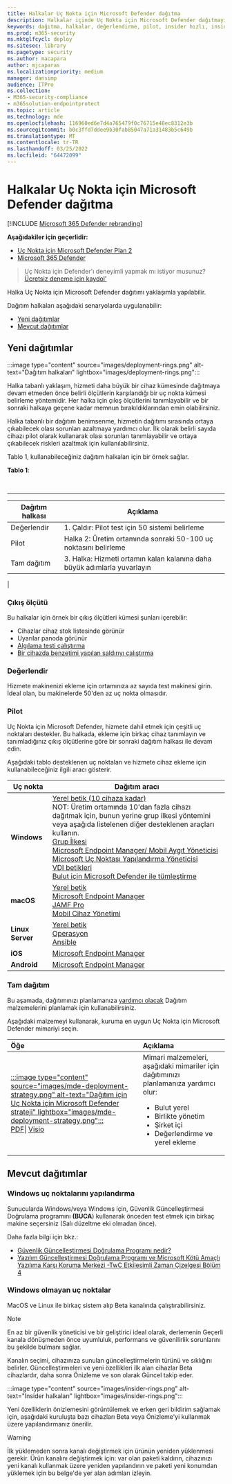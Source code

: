 ```yaml
---
title: Halkalar Uç Nokta için Microsoft Defender dağıtma
description: Halkalar içinde Uç Nokta için Microsoft Defender dağıtmayı öğrenin
keywords: dağıtma, halkalar, değerlendirme, pilot, insider hızlı, insider yavaş, kurulum, ekleme, aşama, dağıtım, dağıtma, benimseme, yapılandırma
ms.prod: m365-security
ms.mktglfcycl: deploy
ms.sitesec: library
ms.pagetype: security
ms.author: macapara
author: mjcaparas
ms.localizationpriority: medium
manager: dansimp
audience: ITPro
ms.collection:
- M365-security-compliance
- m365solution-endpointprotect
ms.topic: article
ms.technology: mde
ms.openlocfilehash: 116960ed6e7d4a765479f0c76715e48ec8312e3b
ms.sourcegitcommit: b0c3ffd7ddee9b30fab85047a71a31483b5c649b
ms.translationtype: MT
ms.contentlocale: tr-TR
ms.lasthandoff: 03/25/2022
ms.locfileid: "64472099"
---
```

# <a name="deploy-microsoft-defender-for-endpoint-in-rings"></a>Halkalar Uç Nokta için Microsoft Defender dağıtma

[!INCLUDE [Microsoft 365 Defender rebranding](../../includes/microsoft-defender.md)]

**Aşağıdakiler için geçerlidir:**
- [Uç Nokta için Microsoft Defender Plan 2](https://go.microsoft.com/fwlink/p/?linkid=2154037)
- [Microsoft 365 Defender](https://go.microsoft.com/fwlink/?linkid=2118804)

> Uç Nokta için Defender'ı deneyimli yapmak mı istiyor musunuz? [Ücretsiz deneme için kaydol'](https://signup.microsoft.com/create-account/signup?products=7f379fee-c4f9-4278-b0a1-e4c8c2fcdf7e&ru=https://aka.ms/MDEp2OpenTrial?ocid=docs-wdatp-assignaccess-abovefoldlink)

Halka Uç Nokta için Microsoft Defender dağıtımı yaklaşımla yapılabilir.

Dağıtım halkaları aşağıdaki senaryolarda uygulanabilir:

- [Yeni dağıtımlar](#new-deployments)
- [Mevcut dağıtımlar](#existing-deployments)

## <a name="new-deployments"></a>Yeni dağıtımlar

:::image type="content" source="images/deployment-rings.png" alt-text="Dağıtım halkaları" lightbox="images/deployment-rings.png":::

Halka tabanlı yaklaşım, hizmeti daha büyük bir cihaz kümesinde dağıtmaya devam etmeden önce belirli ölçütlerin karşılandığı bir uç nokta kümesi belirleme yöntemidir. Her halka için çıkış ölçütlerini tanımlayabilir ve bir sonraki halkaya geçene kadar memnun bırakıldıklarından emin olabilirsiniz.

Halka tabanlı bir dağıtım benimsenme, hizmetin dağıtımı sırasında ortaya çıkabilecek olası sorunları azaltmaya yardımcı olur. İlk olarak belirli sayıda cihazı pilot olarak kullanarak olası sorunları tanımlayabilir ve ortaya çıkabilecek riskleri azaltmak için kullanılabilirsiniz.

Tablo 1, kullanabileceğiniz dağıtım halkaları için bir örnek sağlar.

**Tablo 1**:

<br>

****

|Dağıtım halkası|Açıklama|
|---|---|
|Değerlendir|1. Çaldır: Pilot test için 50 sistemi belirleme|
|Pilot|Halka 2: Üretim ortamında sonraki 50-100 uç noktasını belirleme|
|Tam dağıtım|3. Halka: Hizmeti ortamın kalan kalanına daha büyük adımlarla yuvarlayın|
|

### <a name="exit-criteria"></a>Çıkış ölçütü

Bu halkalar için örnek bir çıkış ölçütleri kümesi şunları içerebilir:

- Cihazlar cihaz stok listesinde görünür
- Uyarılar panoda görünür
- [Algılama testi çalıştırma](run-detection-test.md)
- [Bir cihazda benzetimi yapılan saldırıyı çalıştırma](attack-simulations.md)

### <a name="evaluate"></a>Değerlendir

Hizmete makinenizi ekleme için ortamınıza az sayıda test makinesi girin. İdeal olan, bu makinelerde 50'den az uç nokta olmasıdır.

### <a name="pilot"></a>Pilot

Uç Nokta için Microsoft Defender, hizmete dahil etmek için çeşitli uç noktaları destekler. Bu halkada, ekleme için birkaç cihaz tanımlayın ve tanımladığınız çıkış ölçütlerine göre bir sonraki dağıtım halkası ile devam edin.

Aşağıdaki tablo desteklenen uç noktaları ve hizmete cihaz ekleme için kullanabileceğiniz ilgili aracı gösterir.

| Uç nokta     | Dağıtım aracı                       |
|--------------|------------------------------------------|
| **Windows**  |  [Yerel betik (10 cihaza kadar)](configure-endpoints-script.md) <br> NOT: Üretim ortamında 10'dan fazla cihazı dağıtmak için, bunun yerine grup ilkesi yöntemini veya aşağıda listelenen diğer desteklenen araçları kullanın.<br>  [Grup İlkesi](configure-endpoints-gp.md) <br>  [Microsoft Endpoint Manager/ Mobil Aygıt Yöneticisi](configure-endpoints-mdm.md) <br>   [Microsoft Uç Noktası Yapılandırma Yöneticisi](configure-endpoints-sccm.md) <br> [VDI betikleri](configure-endpoints-vdi.md) <br> [Bulut için Microsoft Defender ile tümleştirme](configure-server-endpoints.md#integration-with-azure-defender)  |
| **macOS**    | [Yerel betik](mac-install-manually.md) <br> [Microsoft Endpoint Manager](mac-install-with-intune.md) <br> [JAMF Pro](mac-install-with-jamf.md) <br> [Mobil Cihaz Yönetimi](mac-install-with-other-mdm.md) |
| **Linux Server** | [Yerel betik](linux-install-manually.md) <br> [Operasyon](linux-install-with-puppet.md) <br> [Ansible](linux-install-with-ansible.md)|
| **iOS**      | [Microsoft Endpoint Manager](ios-install.md)                                |
| **Android**  | [Microsoft Endpoint Manager](android-intune.md)               |

### <a name="full-deployment"></a>Tam dağıtım

Bu aşamada, dağıtımınızı planlamanıza [yardımcı olacak](deployment-strategy.md) Dağıtım malzemelerini planlamak için kullanabilirsiniz.

Aşağıdaki malzemeyi kullanarak, kuruma en uygun Uç Nokta için Microsoft Defender mimariyi seçin.

|**Öğe**|**Açıklama**|
|:-----|:-----|
|[:::image type="content" source="images/mde-deployment-strategy.png" alt-text="Dağıtım için Uç Nokta için Microsoft Defender strateji" lightbox="images/mde-deployment-strategy.png":::](https://github.com/MicrosoftDocs/microsoft-365-docs/raw/public/microsoft-365/security/defender-endpoint/downloads/mdatp-deployment-strategy.pdf)<br/> [PDF](https://download.microsoft.com/download/5/6/0/5609001f-b8ae-412f-89eb-643976f6b79c/mde-deployment-strategy.pdf)\| [Visio](https://download.microsoft.com/download/5/6/0/5609001f-b8ae-412f-89eb-643976f6b79c/mde-deployment-strategy.vsdx)   | Mimari malzemeleri, aşağıdaki mimariler için dağıtımınızı planlamanıza yardımcı olur: <ul><li> Bulut yerel </li><li> Birlikte yönetim </li><li> Şirket içi</li><li>Değerlendirme ve yerel ekleme</li></ul>

## <a name="existing-deployments"></a>Mevcut dağıtımlar

### <a name="windows-endpoints"></a>Windows uç noktalarını yapılandırma

Sunucularda Windows/veya Windows için, Güvenlik Güncelleştirmesi Doğrulama programını **(BUCA**) kullanarak önceden test etmek için birkaç makine seçersiniz (Salı düzeltme eki olmadan önce).

Daha fazla bilgi için bkz.:

- [Güvenlik Güncelleştirmesi Doğrulama Programı nedir?](https://techcommunity.microsoft.com/t5/windows-it-pro-blog/what-is-the-security-update-validation-program/ba-p/275767)
- [Yazılım Güncelleştirmesi Doğrulama Programı ve Microsoft Kötü Amaçlı Yazılıma Karşı Koruma Merkezi -TwC Etkileşimli Zaman Çizelgesi Bölüm 4](https://www.microsoft.com/security/blog/2012/03/28/software-update-validation-program-and-microsoft-malware-protection-center-establishment-twc-interactive-timeline-part-4/)

### <a name="non-windows-endpoints"></a>Windows olmayan uç noktalar

MacOS ve Linux ile birkaç sistem alıp Beta kanalında çalıştırabilirsiniz.

> [!NOTE]
> En az bir güvenlik yöneticisi ve bir geliştirici ideal olarak, derlemenin Geçerli kanala dönüşmeden önce uyumluluk, performans ve güvenilirlik sorunlarını bu şekilde bulmanı sağlar.

Kanalın seçimi, cihazınıza sunulan güncelleştirmelerin türünü ve sıklığını belirler. Güncelleştirmeleri ve yeni özellikleri ilk alan cihazlar Beta cihazlardır, daha sonra Önizleme ve son olarak Güncel takip eder.

:::image type="content" source="images/insider-rings.png" alt-text="Insider halkaları" lightbox="images/insider-rings.png":::


Yeni özelliklerin önizlemesini görüntülemek ve erken geri bildirim sağlamak için, aşağıdaki kuruluşta bazı cihazları Beta veya Önizleme'yi kullanmak üzere yapılandırmanız önerilir.

> [!WARNING]
> İlk yüklemeden sonra kanalı değiştirmek için ürünün yeniden yüklenmesi gerekir. Ürün kanalını değiştirmek için: var olan paketi kaldırın, cihazınızı yeni kanalı kullanmak üzere yeniden yapılandırın ve paketi yeni konumdan yüklemek için bu belge'de yer alan adımları izleyin.
